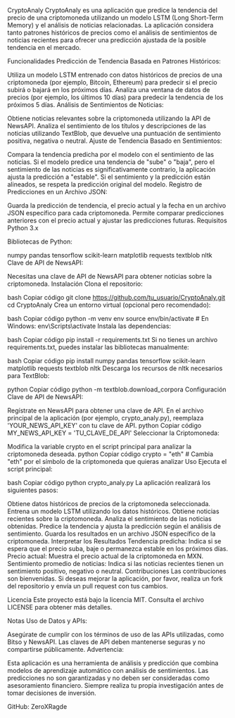 CryptoAnaly
CryptoAnaly es una aplicación que predice la tendencia del precio de una criptomoneda utilizando un modelo LSTM (Long Short-Term Memory) y el análisis de noticias relacionadas. La aplicación considera tanto patrones históricos de precios como el análisis de sentimientos de noticias recientes para ofrecer una predicción ajustada de la posible tendencia en el mercado.

Funcionalidades
Predicción de Tendencia Basada en Patrones Históricos:

Utiliza un modelo LSTM entrenado con datos históricos de precios de una criptomoneda (por ejemplo, Bitcoin, Ethereum) para predecir si el precio subirá o bajará en los próximos días.
Analiza una ventana de datos de precios (por ejemplo, los últimos 10 días) para predecir la tendencia de los próximos 5 días.
Análisis de Sentimientos de Noticias:

Obtiene noticias relevantes sobre la criptomoneda utilizando la API de NewsAPI.
Analiza el sentimiento de los títulos y descripciones de las noticias utilizando TextBlob, que devuelve una puntuación de sentimiento positiva, negativa o neutral.
Ajuste de Tendencia Basado en Sentimientos:

Compara la tendencia predicha por el modelo con el sentimiento de las noticias.
Si el modelo predice una tendencia de "sube" o "baja", pero el sentimiento de las noticias es significativamente contrario, la aplicación ajusta la predicción a "estable".
Si el sentimiento y la predicción están alineados, se respeta la predicción original del modelo.
Registro de Predicciones en un Archivo JSON:

Guarda la predicción de tendencia, el precio actual y la fecha en un archivo JSON específico para cada criptomoneda.
Permite comparar predicciones anteriores con el precio actual y ajustar las predicciones futuras.
Requisitos
Python 3.x

Bibliotecas de Python:

numpy
pandas
tensorflow
scikit-learn
matplotlib
requests
textblob
nltk
Clave de API de NewsAPI:

Necesitas una clave de API de NewsAPI para obtener noticias sobre la criptomoneda.
Instalación
Clona el repositorio:

bash
Copiar código
git clone https://github.com/tu_usuario/CryptoAnaly.git
cd CryptoAnaly
Crea un entorno virtual (opcional pero recomendado):

bash
Copiar código
python -m venv env
source env/bin/activate  # En Windows: env\Scripts\activate
Instala las dependencias:

bash
Copiar código
pip install -r requirements.txt
Si no tienes un archivo requirements.txt, puedes instalar las bibliotecas manualmente:

bash
Copiar código
pip install numpy pandas tensorflow scikit-learn matplotlib requests textblob nltk
Descarga los recursos de nltk necesarios para TextBlob:

python
Copiar código
python -m textblob.download_corpora
Configuración
Clave de API de NewsAPI:

Regístrate en NewsAPI para obtener una clave de API.
En el archivo principal de la aplicación (por ejemplo, crypto_analy.py), reemplaza 'YOUR_NEWS_API_KEY' con tu clave de API.
python
Copiar código
MY_NEWS_API_KEY = 'TU_CLAVE_DE_API'
Seleccionar la Criptomoneda:

Modifica la variable crypto en el script principal para analizar la criptomoneda deseada.
python
Copiar código
crypto = "eth"  # Cambia "eth" por el símbolo de la criptomoneda que quieras analizar
Uso
Ejecuta el script principal:

bash
Copiar código
python crypto_analy.py
La aplicación realizará los siguientes pasos:

Obtiene datos históricos de precios de la criptomoneda seleccionada.
Entrena un modelo LSTM utilizando los datos históricos.
Obtiene noticias recientes sobre la criptomoneda.
Analiza el sentimiento de las noticias obtenidas.
Predice la tendencia y ajusta la predicción según el análisis de sentimiento.
Guarda los resultados en un archivo JSON específico de la criptomoneda.
Interpretar los Resultados
Tendencia predicha: Indica si se espera que el precio suba, baje o permanezca estable en los próximos días.
Precio actual: Muestra el precio actual de la criptomoneda en MXN.
Sentimiento promedio de noticias: Indica si las noticias recientes tienen un sentimiento positivo, negativo o neutral.
Contribuciones
Las contribuciones son bienvenidas. Si deseas mejorar la aplicación, por favor, realiza un fork del repositorio y envía un pull request con tus cambios.

Licencia
Este proyecto está bajo la licencia MIT. Consulta el archivo LICENSE para obtener más detalles.

Notas
Uso de Datos y APIs:

Asegúrate de cumplir con los términos de uso de las APIs utilizadas, como Bitso y NewsAPI.
Las claves de API deben mantenerse seguras y no compartirse públicamente.
Advertencia:

Esta aplicación es una herramienta de análisis y predicción que combina modelos de aprendizaje automático con análisis de sentimientos.
Las predicciones no son garantizadas y no deben ser consideradas como asesoramiento financiero.
Siempre realiza tu propia investigación antes de tomar decisiones de inversión.

GitHub: ZeroXRagde

